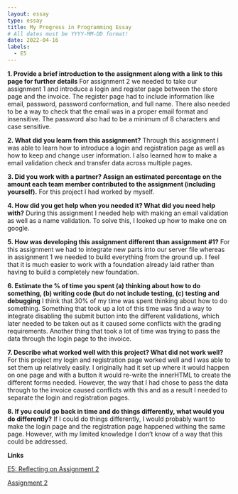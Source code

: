 ```yaml
---
layout: essay
type: essay
title: My Progress in Programming Essay
# All dates must be YYYY-MM-DD format!
date: 2022-04-16
labels:
  - E5
---
```


**1.	Provide a brief introduction to the assignment along with a link to this page for further details**
For assignment 2 we needed to take our assignment 1 and introduce a login and register page between the store page and the invoice. The register page had to include information like email, password, password conformation, and full name. There also needed to be a way to check that the email was in a proper email format and insensitive. The password also had to be a minimum of 8 characters and case sensitive. 

**2.	What did you learn from this assignment?**
Through this assignment I was able to learn how to introduce a login and registration page as well as how to keep and change user information. I also learned how to make a email validation check and transfer data across multiple pages. 

**3.	Did you work with a partner? Assign an estimated percentage on the amount each team member contributed to the assignment (including yourself).**
For this project I had worked by myself. 

**4.	How did you get help when you needed it? What did you need help with?**
During this assignment I needed help with making an email validation as well as a name validation. To solve this, I looked up how to make one on google.

**5.	How was developing this assignment different than assignment #1?**
For this assignment we had to integrate new parts into our server file whereas in assignment 1 we needed to build everything from the ground up. I feel that it is much easier to work with a foundation already laid rather than having to build a completely new foundation.

**6.	Estimate the % of time you spent (a) thinking about how to do something, (b) writing code (but do not include testing, (c) testing and debugging**
I think that 30% of my time was spent thinking about how to do something. Something that took up a lot of this time was find a way to integrate disabling the submit button into the different validations, which later needed to be taken out as it caused some conflicts with the grading requirements. Another thing that took a lot of time was trying to pass the data through the login page to the invoice. 

**7.	Describe what worked well with this project? What did not work well?**
For this project my login and registration page worked well and I was able to set them up relatively easily. I originally had it set up where it would happen on one page and with a button it would re-write the innerHTML to create the different forms needed. However, the way that I had chose to pass the data through to the invoice caused conflicts with this and as a result I needed to separate the login and registration pages. 

**8.	If you could go back in time and do things differently, what would you do differently?**
If I could do things differently, I would probably want to make the login page and the registration page happened withing the same page. However, with my limited knowledge I don’t know of a way that this could be addressed.

**Links**

[E5: Reflecting on Assignment 2](https://dport96.github.io/ITM352/morea/150.Assignment2/experience-Assignment2_retrospective.html)

[Assignment 2](https://dport96.github.io/ITM352/morea/150.Assignment2/experience-Assignment2.html)
